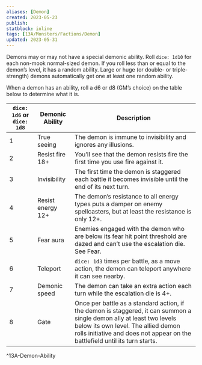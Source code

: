 ```yaml
---
aliases: [Demon]
created: 2023-05-23
publish: 
statblock: inline
tags: [13A/Monsters/Factions/Demon]
updated: 2023-05-31
---
```

Demons may or may not have a special demonic ability. Roll `dice: 1d10` for each non-mook normal-sized demon. If you roll less than or equal to the demon’s level, it has a random ability. Large or huge (or double- or triple-strength) demons automatically get one at least one random ability.

When a demon has an ability, roll a d6 or d8 (GM’s choice) on the table below to determine what it is.

| `dice: 1d6` or `dice: 1d8` | Demonic Ability   | Description                                                                                                                                                                                                                                 |
| -------------------------- | ----------------- | ------------------------------------------------------------------------------------------------------------------------------------------------------------------------------------------------------------------------------------------- |
| 1                          | True seeing       | The demon is immune to invisibility and ignores any illusions.                                                                                                                                                                              |
| 2                          | Resist fire 18+   | You’ll see that the demon resists fire the first time you use fire against it.                                                                                                                                                              |
| 3                          | Invisibility      | The first time the demon is staggered each battle it becomes invisible until the end of its next turn.                                                                                                                                      |
| 4                          | Resist energy 12+ | The demon’s resistance to all energy types puts a damper on enemy spellcasters, but at least the resistance is only 12+.                                                                                                                    |
| 5                          | Fear aura         | Enemies engaged with the demon who are below its fear hit point threshold are dazed and can’t use the escalation die. See Fear.                                                                                                             |
| 6                          | Teleport          | `dice: 1d3` times per battle, as a move action, the demon can teleport anywhere it can see nearby.                                                                                                                                          |
| 7                          | Demonic speed     | The demon can take an extra action each turn while the escalation die is 4+.                                                                                                                                                                |
| 8                          | Gate              | Once per battle as a standard action, if the demon is staggered, it can summon a single demon ally at least two levels below its own level. The allied demon rolls initiative and does not appear on the battlefield until its turn starts. |                      
^13A-Demon-Ability